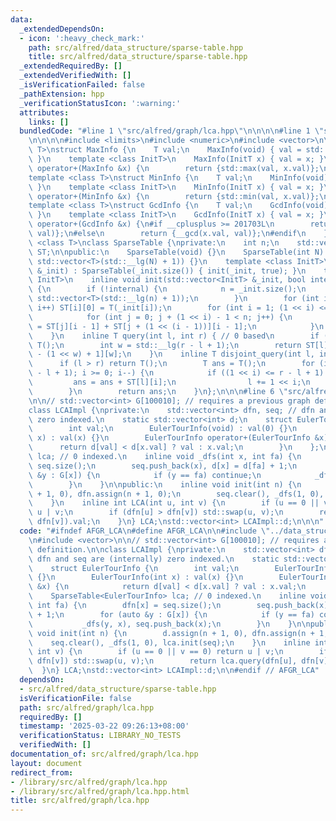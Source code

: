```yaml
---
data:
  _extendedDependsOn:
  - icon: ':heavy_check_mark:'
    path: src/alfred/data_structure/sparse-table.hpp
    title: src/alfred/data_structure/sparse-table.hpp
  _extendedRequiredBy: []
  _extendedVerifiedWith: []
  _isVerificationFailed: false
  _pathExtension: hpp
  _verificationStatusIcon: ':warning:'
  attributes:
    links: []
  bundledCode: "#line 1 \"src/alfred/graph/lca.hpp\"\n\n\n\n#line 1 \"src/alfred/data_structure/sparse-table.hpp\"\
    \n\n\n\n#include <limits>\n#include <numeric>\n#include <vector>\n\ntemplate <class\
    \ T>\nstruct MaxInfo {\n    T val;\n    MaxInfo(void) { val = std::numeric_limits<T>::min();\
    \ }\n    template <class InitT>\n    MaxInfo(InitT x) { val = x; }\n    MaxInfo\
    \ operator+(MaxInfo &x) {\n        return {std::max(val, x.val)};\n    }\n};\n\
    template <class T>\nstruct MinInfo {\n    T val;\n    MinInfo(void) { val = std::numeric_limits<T>::max();\
    \ }\n    template <class InitT>\n    MinInfo(InitT x) { val = x; }\n    MinInfo\
    \ operator+(MinInfo &x) {\n        return {std::min(val, x.val)};\n    }\n};\n\
    template <class T>\nstruct GcdInfo {\n    T val;\n    GcdInfo(void) { val = T();\
    \ }\n    template <class InitT>\n    GcdInfo(InitT x) { val = x; }\n    GcdInfo\
    \ operator+(GcdInfo &x) {\n#if __cplusplus >= 201703L\n        return {std::gcd(x.val,\
    \ val)};\n#else\n        return {__gcd(x.val, val)};\n#endif\n    }\n};\ntemplate\
    \ <class T>\nclass SparseTable {\nprivate:\n    int n;\n    std::vector<std::vector<T>>\
    \ ST;\n\npublic:\n    SparseTable(void) {}\n    SparseTable(int N) : n(N), ST(N,\
    \ std::vector<T>(std::__lg(N) + 1)) {}\n    template <class InitT>\n    SparseTable(std::vector<InitT>\
    \ &_init) : SparseTable(_init.size()) { init(_init, true); }\n    template <class\
    \ InitT>\n    inline void init(std::vector<InitT> &_init, bool internal = false)\
    \ {\n        if (!internal) {\n            n = _init.size();\n            ST.assign(n,\
    \ std::vector<T>(std::__lg(n) + 1));\n        }\n        for (int i = 0; i < n;\
    \ i++) ST[i][0] = T(_init[i]);\n        for (int i = 1; (1 << i) <= n; i++) {\n\
    \            for (int j = 0; j + (1 << i) - 1 < n; j++) {\n                ST[j][i]\
    \ = ST[j][i - 1] + ST[j + (1 << (i - 1))][i - 1];\n            }\n        }\n\
    \    }\n    inline T query(int l, int r) { // 0 based\n        if (l > r) return\
    \ T();\n        int w = std::__lg(r - l + 1);\n        return ST[l][w] + ST[r\
    \ - (1 << w) + 1][w];\n    }\n    inline T disjoint_query(int l, int r) {\n  \
    \      if (l > r) return T();\n        T ans = T();\n        for (int i = std::__lg(r\
    \ - l + 1); i >= 0; i--) {\n            if ((1 << i) <= r - l + 1) {\n       \
    \         ans = ans + ST[l][i];\n                l += 1 << i;\n            }\n\
    \        }\n        return ans;\n    }\n};\n\n\n#line 6 \"src/alfred/graph/lca.hpp\"\
    \n\n// std::vector<int> G[100010]; // requires a previous graph definition.\n\n\
    class LCAImpl {\nprivate:\n    std::vector<int> dfn, seq; // dfn and seq are (internally)\
    \ zero indexed.\n    static std::vector<int> d;\n    struct EulerTourInfo {\n\
    \        int val;\n        EulerTourInfo(void) : val(0) {}\n        EulerTourInfo(int\
    \ x) : val(x) {}\n        EulerTourInfo operator+(EulerTourInfo &x) {\n      \
    \      return d[val] < d[x.val] ? val : x.val;\n        }\n    };\n    SparseTable<EulerTourInfo>\
    \ lca; // 0 indexed.\n    inline void _dfs(int x, int fa) {\n        dfn[x] =\
    \ seq.size();\n        seq.push_back(x), d[x] = d[fa] + 1;\n        for (auto\
    \ &y : G[x]) {\n            if (y == fa) continue;\n            _dfs(y, x), seq.push_back(x);\n\
    \        }\n    }\n\npublic:\n    inline void init(int n) {\n        d.assign(n\
    \ + 1, 0), dfn.assign(n + 1, 0);\n        seq.clear(), _dfs(1, 0), lca.init(seq);\n\
    \    }\n    inline int LCA(int u, int v) {\n        if (u == 0 || v == 0) return\
    \ u | v;\n        if (dfn[u] > dfn[v]) std::swap(u, v);\n        return lca.query(dfn[u],\
    \ dfn[v]).val;\n    }\n} LCA;\nstd::vector<int> LCAImpl::d;\n\n\n"
  code: "#ifndef AFGR_LCA\n#define AFGR_LCA\n\n#include \"../data_structure/sparse-table.hpp\"\
    \n#include <vector>\n\n// std::vector<int> G[100010]; // requires a previous graph\
    \ definition.\n\nclass LCAImpl {\nprivate:\n    std::vector<int> dfn, seq; //\
    \ dfn and seq are (internally) zero indexed.\n    static std::vector<int> d;\n\
    \    struct EulerTourInfo {\n        int val;\n        EulerTourInfo(void) : val(0)\
    \ {}\n        EulerTourInfo(int x) : val(x) {}\n        EulerTourInfo operator+(EulerTourInfo\
    \ &x) {\n            return d[val] < d[x.val] ? val : x.val;\n        }\n    };\n\
    \    SparseTable<EulerTourInfo> lca; // 0 indexed.\n    inline void _dfs(int x,\
    \ int fa) {\n        dfn[x] = seq.size();\n        seq.push_back(x), d[x] = d[fa]\
    \ + 1;\n        for (auto &y : G[x]) {\n            if (y == fa) continue;\n \
    \           _dfs(y, x), seq.push_back(x);\n        }\n    }\n\npublic:\n    inline\
    \ void init(int n) {\n        d.assign(n + 1, 0), dfn.assign(n + 1, 0);\n    \
    \    seq.clear(), _dfs(1, 0), lca.init(seq);\n    }\n    inline int LCA(int u,\
    \ int v) {\n        if (u == 0 || v == 0) return u | v;\n        if (dfn[u] >\
    \ dfn[v]) std::swap(u, v);\n        return lca.query(dfn[u], dfn[v]).val;\n  \
    \  }\n} LCA;\nstd::vector<int> LCAImpl::d;\n\n#endif // AFGR_LCA"
  dependsOn:
  - src/alfred/data_structure/sparse-table.hpp
  isVerificationFile: false
  path: src/alfred/graph/lca.hpp
  requiredBy: []
  timestamp: '2025-03-22 09:26:13+08:00'
  verificationStatus: LIBRARY_NO_TESTS
  verifiedWith: []
documentation_of: src/alfred/graph/lca.hpp
layout: document
redirect_from:
- /library/src/alfred/graph/lca.hpp
- /library/src/alfred/graph/lca.hpp.html
title: src/alfred/graph/lca.hpp
---
```

